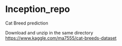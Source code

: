 # Inception_repo
Cat Breed prediction
 
Download and unzip in the same directory https://www.kaggle.com/ma7555/cat-breeds-dataset
